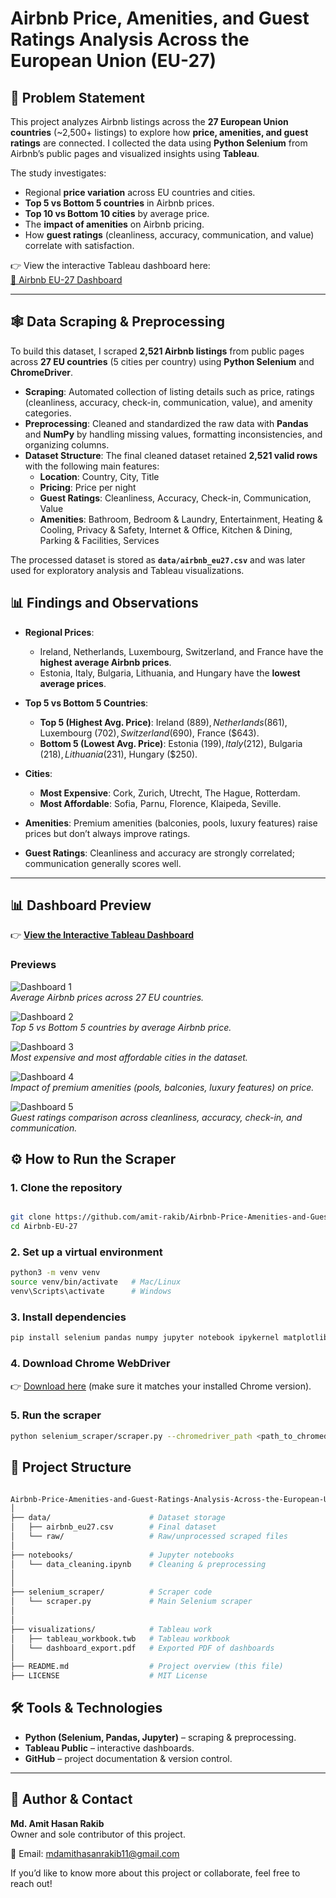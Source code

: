 # Airbnb Price, Amenities, and Guest Ratings Analysis Across the European Union (EU-27)

## 📌 Problem Statement  
This project analyzes Airbnb listings across the **27 European Union countries** (~2,500+ listings) to explore how **price, amenities, and guest ratings** are connected. I collected the data using **Python Selenium** from Airbnb’s public pages and visualized insights using **Tableau**.  

The study investigates:  
- Regional **price variation** across EU countries and cities.  
- **Top 5 vs Bottom 5 countries** in Airbnb prices.  
- **Top 10 vs Bottom 10 cities** by average price.  
- The **impact of amenities** on Airbnb pricing.  
- How **guest ratings** (cleanliness, accuracy, communication, and value) correlate with satisfaction.  

👉 View the interactive Tableau dashboard here:  
[🔗 Airbnb EU-27 Dashboard](https://public.tableau.com/app/profile/md.amit.hasan.rakib/viz/Book1_17560994270280/Story1?publish=yes)  

---

## 🕸️ Data Scraping & Preprocessing  

To build this dataset, I scraped **2,521 Airbnb listings** from public pages across **27 EU countries** (5 cities per country) using **Python Selenium** and **ChromeDriver**.  

- **Scraping**: Automated collection of listing details such as price, ratings (cleanliness, accuracy, check-in, communication, value), and amenity categories.  
- **Preprocessing**: Cleaned and standardized the raw data with **Pandas** and **NumPy** by handling missing values, formatting inconsistencies, and organizing columns.  
- **Dataset Structure**: The final cleaned dataset retained **2,521 valid rows** with the following main features:  
  - **Location**: Country, City, Title  
  - **Pricing**: Price per night  
  - **Guest Ratings**: Cleanliness, Accuracy, Check-in, Communication, Value  
  - **Amenities**: Bathroom, Bedroom & Laundry, Entertainment, Heating & Cooling, Privacy & Safety, Internet & Office, Kitchen & Dining, Parking & Facilities, Services  

The processed dataset is stored as **`data/airbnb_eu27.csv`** and was later used for exploratory analysis and Tableau visualizations.  

## 📊 Findings and Observations  

- **Regional Prices**:  
  - Ireland, Netherlands, Luxembourg, Switzerland, and France have the **highest average Airbnb prices**.  
  - Estonia, Italy, Bulgaria, Lithuania, and Hungary have the **lowest average prices**.  

- **Top 5 vs Bottom 5 Countries**:  
  - **Top 5 (Highest Avg. Price)**: Ireland ($889), Netherlands ($861), Luxembourg ($702), Switzerland ($690), France ($643).  
  - **Bottom 5 (Lowest Avg. Price)**: Estonia ($199), Italy ($212), Bulgaria ($218), Lithuania ($231), Hungary ($250).  

- **Cities**:  
  - **Most Expensive**: Cork, Zurich, Utrecht, The Hague, Rotterdam.  
  - **Most Affordable**: Sofia, Parnu, Florence, Klaipeda, Seville.  

- **Amenities**: Premium amenities (balconies, pools, luxury features) raise prices but don’t always improve ratings.  
- **Guest Ratings**: Cleanliness and accuracy are strongly correlated; communication generally scores well.  

---

## 📊 Dashboard Preview  

👉 **[View the Interactive Tableau Dashboard](https://public.tableau.com/app/profile/md.amit.hasan.rakib/viz/Book1_17560994270280/Story1?publish=yes)**  

### Previews  

![Dashboard 1](visualizations/dashboard_export1.png)  
*Average Airbnb prices across 27 EU countries.*  

![Dashboard 2](visualizations/dashboard_export2.png)  
*Top 5 vs Bottom 5 countries by average Airbnb price.*  

![Dashboard 3](visualizations/dashboard_export3.png)  
*Most expensive and most affordable cities in the dataset.*  

![Dashboard 4](visualizations/dashboard_export4.png)  
*Impact of premium amenities (pools, balconies, luxury features) on price.*  

![Dashboard 5](visualizations/dashboard_export5.png)  
*Guest ratings comparison across cleanliness, accuracy, check-in, and communication.*  

## ⚙️ How to Run the Scraper  

### 1. Clone the repository  
```bash

git clone https://github.com/amit-rakib/Airbnb-Price-Amenities-and-Guest-Ratings-Analysis-Across-the-European-Union-EU-27.git
cd Airbnb-EU-27
```

### 2. Set up a virtual environment
```bash
python3 -m venv venv
source venv/bin/activate   # Mac/Linux
venv\Scripts\activate      # Windows
```

### 3. Install dependencies  
```bash
pip install selenium pandas numpy jupyter notebook ipykernel matplotlib seaborn
```
### 4. Download Chrome WebDriver  
👉 [Download here](https://chromedriver.chromium.org/downloads) (make sure it matches your installed Chrome version).  

### 5. Run the scraper  
```bash
python selenium_scraper/scraper.py --chromedriver_path <path_to_chromedriver>
```
## 📂 Project Structure
```bash

Airbnb-Price-Amenities-and-Guest-Ratings-Analysis-Across-the-European-Union-EU-27/
│
├── data/                      # Dataset storage
│   ├── airbnb_eu27.csv        # Final dataset
│   └── raw/                   # Raw/unprocessed scraped files
│
├── notebooks/                 # Jupyter notebooks
│   └── data_cleaning.ipynb    # Cleaning & preprocessing
│   
│
├── selenium_scraper/          # Scraper code
│   └── scraper.py             # Main Selenium scraper
│   
│
├── visualizations/            # Tableau work
│   ├── tableau_workbook.twb   # Tableau workbook
│   └── dashboard_export.pdf   # Exported PDF of dashboards
│
├── README.md                  # Project overview (this file)
├── LICENSE                    # MIT License

```

## 🛠️ Tools & Technologies  
- **Python (Selenium, Pandas, Jupyter)** – scraping & preprocessing.  
- **Tableau Public** – interactive dashboards.  
- **GitHub** – project documentation & version control.  

---

## 👤 Author & Contact  

**Md. Amit Hasan Rakib**  
Owner and sole contributor of this project.  

📧 Email: [mdamithasanrakib11@gmail.com](mailto:mdamithasanrakib11@gmail.com)  

If you’d like to know more about this project or collaborate, feel free to reach out!  
 




